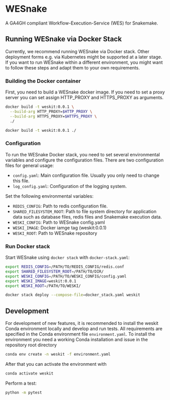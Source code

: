 # WESnake

A GA4GH compliant Workflow-Execution-Service (WES) for Snakemake.

## Running WESnake via Docker Stack

Currently, we recommend running WESnake via Docker stack. 
Other deployment forms e.g. via Kubernetes might be supported at a later stage.
If you want to run WESnake within a different environment, you might want to follow these steps and adapt them to your own requirements.

### Building the Docker container

First, you need to build a WESnake docker image. If you need to set a proxy server you can set assign HTTP_PROXY and HTTPS_PROXY as arguments.

```bash
docker build -t weskit:0.0.1 \
  --build-arg HTTP_PROXY=$HTTP_PROXY \
  --build-arg HTTPS_PROXY=$HTTPS_PROXY \
  ./

docker build -t weskit:0.0.1 ./
```

### Configuration

To run the WESnake Docker stack, you need to set several environmental variables and configure the configuration files.
There are two configuration files for general usage:

  * `config.yaml`: Main configuration file. Usually you only need to change this file.
  * `log_config.yaml`: Configuration of the logging system.

Set the following environmental variables:

  * `REDIS_CONFIG`: Path to redis configuration file.
  * `SHARED_FILESYSTEM_ROOT`: Path to file system directory for application data such as database files, redis files and Snakemake execution data.
  * `WESKI_CONFIG`: Path to WESnake config.yaml
  * `WESKI_IMAGE`: Docker iamge tag (weskit:0.0.1)
  * `WESKI_ROOT`: Path to WESnake repository
  
### Run Docker stack

Start WESnake using `docker stack` with `docker-stack.yaml`:

```bash
export REDIS_CONFIG=/PATH/TO/REDIS_CONFIG/redis.conf
export SHARED_FILESYSTEM_ROOT=/PATH/TO/DIR/
export WESKI_CONFIG=/PATH/TO/WESKI_CONFIG/config.yaml
export WESKI_IMAGE=weskit:0.0.1
export WESKI_ROOT=/PATH/TO/WESKI/

docker stack deploy --compose-file=docker_stack.yaml weskit
```

## Development

For development of new features, it is recommended to install the weskit Conda environment locally and develop and run tests.
All requirements are specified in the Conda environment file `environment.yaml`.
To install the environment you need a working Conda installation and issue in the repository root directory

```bash
conda env create -n weskit -f environment.yaml
```

After that you can activate the environment with

```bash
conda activate weskit
```

Perform a test:

```bash
python -m pytest
```
